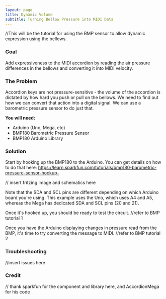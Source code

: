 ```yaml
---
layout: page
title: Dynamic Volume
subtitle: Turning Bellow Pressure into MIDI Data
---
```


//This will be the tutorial for using the BMP sensor to allow dynamic expression using the bellows.

### Goal

Add expressiveness to the MIDI accordion by reading the air pressure differences in the bellows and converting it into MIDI velocity.

### The Problem

Accordion keys are not pressure-sensitive - the volume of the accordion is dictated by how hard you push or pull on the bellows.  We need to find out how we can convert that action into a digital signal.  We can use a barometric pressure sensor to do just that.

**You will need:**

- Arduino (Uno, Mega, etc)
- BMP180 Barometric Pressure Sensor
- BMP180 Arduino Library

### Solution

Start by hooking up the BMP180 to the Arduino.  You can get details on how to do that here: https://learn.sparkfun.com/tutorials/bmp180-barometric-pressure-sensor-hookup- 

// insert fritzing image and schematics here

Note that the SDA and SCL pins are different depending on which Arduino board you're using.  This example uses the Uno, which uses A4 and A5, whereas the Mega has dedicated SDA and SCL pins (20 and 21).

Once it's hooked up, you should be ready to test the circuit. //refer to BMP tutorial 1

Once you have the Arduino displaying changes in pressure read from the BMP, it's time to try converting the message to MIDI. //refer to BMP tutorial 2

### Troubleshooting

//insert issues here

### Credit

// thank sparkfun for the component and library here, and AccordionMega for his code
